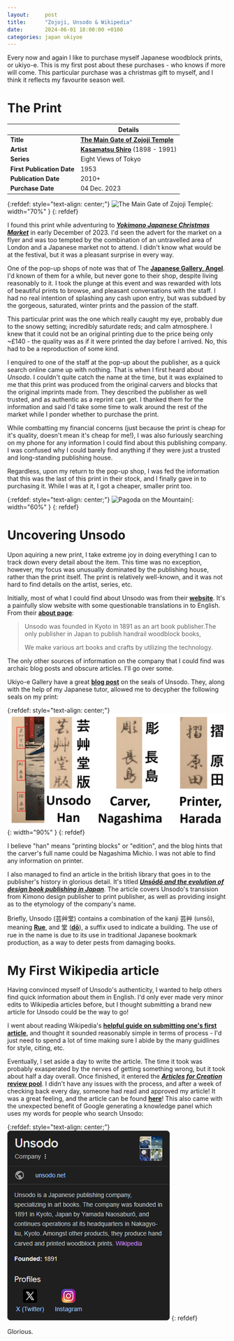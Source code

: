```yaml
---
layout:     post
title:      "Zojoji, Unsodo & Wikipedia"
date:       2024-06-01 18:00:00 +0100
categories: japan ukiyoe
---
```

Every now and again I like to purchase myself Japanese woodblock prints, or ukiyo-e. This is my first post about these purchases - who knows if more will come. This particular purchase was a christmas gift to myself, and I think it reflects my favourite season well.

# The Print

|   | Details |
| - | - |
| **Title** | [**The Main Gate of Zojoji Temple**](https://ukiyo-e.org/image/jaodb/Kasamatsu_Shiro-8_Views_of_Tokyo-The_Main_Gate_of_Zojoji_Temple-00036479-071121-F12) |
| **Artist** | [**Kasamatsu Shiro**](https://en.wikipedia.org/wiki/Shiro_Kasamatsu) (1898 - 1991) |
| **Series** | Eight Views of Tokyo |
| **First Publication Date** | 1953 |
| **Publication Date** | 2010+ |
| **Purchase Date** | 04 Dec. 2023 |

{:refdef: style="text-align: center;"}
![The Main Gate of Zojoji Temple](/assets/img/IMG_2126.JPG){: width="70%" }
{: refdef}

I found this print while adventuring to *[**Yokimono Japanese Christmas Market**](https://www.instagram.com/yokimono_japanese_market)* in early December of 2023. I'd seen the advert for the market on a flyer and was too tempted by the combination of an untravelled area of London and a Japanese market not to attend. I didn't know what would be at the festival, but it was a pleasant surprise in every way.

One of the pop-up shops of note was that of The [**Japanese Gallery, Angel**](https://www.camdenpassageislington.co.uk/shopping/antiques-collectables/312-japanese-gallery.html#details). I'd known of them for a while, but never gone to their shop, despite living reasonably to it. I took the plunge at this event and was rewarded with lots of beautiful prints to browse, and pleasant conversations with the staff. I had no real intention of splashing any cash upon entry, but was subdued by the gorgeous, saturated, winter prints and the passion of the staff.

This particular print was the one which really caught my eye, probably due to the snowy setting; incredibly saturdate reds; and calm atmosphere. I knew that it could not be an original printing due to the price being only ~£140 - the quality was as if it were printed the day before I arrived. No, this had to be a reproduction of some kind.

I enquired to one of the staff at the pop-up about the publisher, as a quick search online came up with nothing. That is when I first heard about *Unsodo*. I couldn't quite catch the name at the time, but it was explained to me that this print was produced from the original carvers and blocks that the original imprints made from. They described the publisher as well trusted, and as authentic as a reprint can get. I thanked them for the information and said I'd take some time to walk around the rest of the market while I ponder whether to purchase the print.

While combatting my financial concerns (just because the print is cheap for it's quality, doesn't mean it's cheap for me!), I was also furiously searching on my phone for any information I could find about this publishing company. I was confused why I could barely find anything if they were just a trusted and long-standing publishing house.

Regardless, upon my return to the pop-up shop, I was fed the information that this was the last of this print in their stock, and I finally gave in to purchasing it. While I was at it, I got a cheaper, smaller print too.

{:refdef: style="text-align: center;"}
![Pagoda on the Mountain](/assets/img/IMG_2122.JPG){: width="60%" }
{: refdef}

# Uncovering Unsodo
Upon aquiring a new print, I take extreme joy in doing everything I can to track down every detail about the item. This time was no exception, however, my focus was unusually dominated by the publishing house, rather than the print itself. The print is relatively well-known, and it was not hard to find details on the artist, series, etc.

Initially, most of what I could find about Unsodo was from their [**website**](https://www.unsodo.net/en/). It's a painfully slow website with some questionable translations in to English. From their [**about page**](https://www.unsodo.net/en/aboutunsodo):

> Unsodo was founded in Kyoto in 1891 as an art book publisher.The only publisher in Japan to publish handrail woodblock books,
> 
> We make various art books and crafts by utilizing the technology.

The only other sources of information on the company that I could find was archaic blog posts and obscure articles. I'll go over some.

Ukiyo-e Gallery have a great [**blog post**](https://web.archive.org/web/20230516200739/http://www.ukiyoe-gallery.com/unsodohan.htm) on the seals of Unsodo. They, along with the help of my Japanese tutor, allowed me to decypher the following seals on my print:

{:refdef: style="text-align: center;"}
![Publisher seals from my print](/assets/img/unsodo_seals.png){: width="90%" }
{: refdef}

I believe "han" means "printing blocks" or "edition", and the blog hints that the carver's full name could be Nagashima Michio. I was not able to find any information on printer.

I also managed to find an article in the british library that goes in to the publisher's history in glorious detail. It's titled *[**Unsōdō and the evolution of design book publishing in Japan**](https://web.archive.org/web/20230531185139/https://blogs.bl.uk/asian-and-african/2020/09/uns%C5%8Dd%C5%8D-and-the-evolution-of-design-book-publishing-in-japan.html)*. The article covers Unsodo's transision from Kimono design publisher to print publisher, as well as providing insight as to the etymology of the company's name.

Briefly, Unsodo (芸艸堂) contains a combination of the kanji 芸艸 (unsō), meaning [**Rue**](https://en.wikipedia.org/wiki/Ruta_graveolens), and 堂 ([**dō**](https://en.wikipedia.org/wiki/D%C5%8D_(architecture))), a suffix used to indicate a building. The use of rue in the name is due to its use in traditional Japanese bookmark production, as a way to deter pests from damaging books.

# My First Wikipedia article
Having convinced myself of Unsodo's authenticity, I wanted to help others find quick information about them in English. I'd only ever made very minor edits to Wikipedia articles before, but I thought submitting a brand new article for Unsodo could be the way to go!

I went about reading Wikipedia's [**helpful guide on submitting one's first article**](https://en.wikipedia.org/wiki/Help:Your_first_article), and thought it sounded reasonably simple in terms of process - I'd just need to spend a lot of time making sure I abide by the many guidlines for style, citing, etc.

Eventually, I set aside a day to write the article. The time it took was probably exasperated by the nerves of getting something wrong, but it took about half a day overall. Once finished, it entered the [***Articles for Creation* review pool**](https://en.wikipedia.org/wiki/Category:AfC_pending_submissions_by_age). I didn't have any issues with the process, and after a week of checking back every day, someone had read and approved my article! It was a great feeling, and the article can be found [**here**](https://en.wikipedia.org/wiki/Unsodo)! This also came with the unexpected benefit of Google generating a knowledge panel which uses my words for people who search Unsodo:

{:refdef: style="text-align: center;"}
![Google's Unsodo knowledge panel.](/assets/img/unsodo_google_tile.png)
{: refdef}

Glorious.